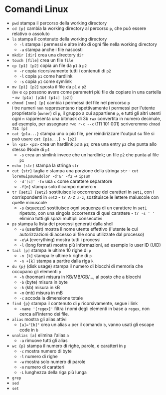# Comandi Linux
* `pwd` stampa il percorso della working directory
* `cd [p]` cambia la working directory al percorso `p`, che può essere relativo o assoluto 
* `ls` stampa il contenuto della working directory
  * `-l` stampa i permessi e altre info di ogni file nella working directory
  * `-a` stampa anche i file nascosti
* `mkdir [dir]` crea una directory `dir`
* `touch [file]` crea un file `file`
* `cp [p1] [p2]` copia un file da `p1` a `p2`
  * `-r` copia ricorsivamente tutti i contenuti di `p2`
  * `-l` copia `p1` come hardlink
  * `-s` copia `p1` come symlink
* `mv [p1] [p2]` sposta il file da `p1` a `p2`\
(`mv` e `cp` possono avere come parametri più file da copiare in una cartella - `mv [p1a] [p1b] [p1c] [p2]`)
* `chmod [nnn] [p]` cambia i permessi del file nel percorso `p`\
  i tre numeri `nnn` rappresentano rispettivamente i permessi per l'utente proprietario (`owner`) di `p`, il gruppo a cui appartiene `p`, e tutti gli altri utenti\
  ogni `n` rappresenta una bitmask di 3b `rwx` convertita in numero decimale, ad esempio, per assegnare `rwx r-x --x` (111 101 001) scriveremmo `chmod 751 [p]`
* `cat {p1a...}` stampa uno o più file, per reindirizzare l'output su file si può usare `cat [p1a...] > [p2]`
* `ln <p1> <p2>` crea un hardlink `p2` a `p1`; crea una entry `p2` che punta allo stesso INode di `p1`
  * `-s` crea un simlink invece che un hardlink; un file `p2` che punta al file `p1`
* `echo [str]` stampa la stringa `str`
* `cut {str}` taglia e stampa una porzione della stringa `str` - `cut lorem&ipsum&dolor -d'&' -f2` -> `ipsum`
  * `-d'[c]' -fn` usa `c` come carattere separatore
  * `-f[n]` stampa solo il campo numero `n`
* `tr [set1] {set2}` sostituisce le occorrenze dei caratteri in `set1`, con i corrispondenti in `set2` - `tr A-Z a-z`, sostituisce le lettere maiuscole con quelle minuscole
  * `-s` (squeeze) sostituisce ogni sequenza di un carattere in `set1` ripetuto, con una singola occorrenza di quel carattere - `tr -s ' '` elimina tutti gli spazi multipli consecutivi
* `ps` stampa la lista dei processi generati dalla shell
  * `-u` (userlist) mostra il nome utente effettivo (l'utente le cui autorizzazioni di accesso ai file sono utilizzate dal processo)
  * `-e\A` (everything) mostra tutti i processi
  * `-l` (long format) mostra più informazioni, ad esempio lo user ID (UID)
* `tail [p]` stampa le ultime 10 righe di `p`
  * `-n [k]` stampa le ultime `k` righe di `p`
  * `-n +[k]` stampa a partire dalla riga `k`
* `du {p}` (disk usage) stampa il numero di blocchi di memoria che occupano gli elementi `p`
  * `-h` (hooman) misura in KB/MB/GB/..., al posto che a blocchi
  * `-b` (byte) misura in byte
  * `-k` (kb) misura in kB
  * `-m` (mb) misura in mB
  * `-c` accoda la dimensione totale
* `find {p}` stampa il contenuto di `p` ricorsivamente, segue i link
  * `-name '[regex]'` filtra i nomi degli elementi in base a `regex`, non cerca all'interno dei file.
* `alias` mostra gli alias attivi
  * `[a]="[b]"`  crea un alias `a` per il comando `b`, vanno usati gli escape code in `b`
* `unalias [a]` elimina l'alias `a`
  * `-a` rimuove tutti gli alias
* `wc {p}` stampa il numero di righe, parole, e caratteri in `p`
  * `-c` mostra numero di byte
  * `-l` numero di righe
  * `-w` mostra solo numero di parole
  * `-m` numero di caratteri
  * `-L` lunghezza della riga più lunga
* `grep`
* `sed`
* `set`